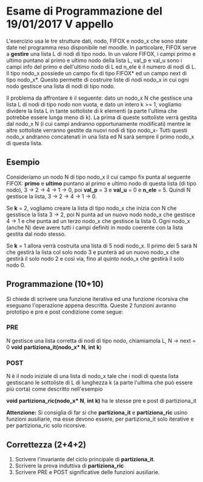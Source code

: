 # Esame di Programmazione del 19/01/2017 V appello

L'esercizio usa le tre strutture dati, nodo, FIFOX e nodo_x che sono state date nel programma reso
disponibile nel moodle. In particolare, FIFOX serve a **gestire** una lista L di nodi di tipo nodo.
In un valore FIFOX, i campi primo e ultimo puntano al primo e ultimo nodo della lista L, val_p e val_u
sono i campi info del primo e dell'ultimo nodo di L ed n_ele è il numero di nodi di L. Il tipo nodo_x 
possiede un campo fix di tipo FIFOX* ed un campo next di tipo nodo_x*. Questo permette di costruire liste 
di nodi nodo_x in cui ogni nodo gestisce una lista di nodi di tipo nodo.

Il problema da affrontare è il seguente: dato un nodo_x N che gestisce una lista L di nodi di tipo nodo non
vuota, e dato un intero k >= 1, vogliamo dividere la lista L in tante sottoliste di k elementi (a parte l'ultima
che potrebbe essere lunga meno di k). La prima di queste sottoliste verrà gestita dal nodo_x N (i cui campi andranno
opportunamente modificati) mentre le altre sottoliste verranno gestite da nuovi nodi di tipo nodo_x- Tutti questi nodo_x
andranno concatenati in una lista ed N sarà sempre il primo nodo_x di questa lista.

## Esempio
Consideriamo un nodo N di tipo nodo_x il cui campo fix punta al seguente FIFOX: __primo__ e __ultimo__ puntano al primo
e ultimo nodo di questa lista (di tipo nodo), 3 -> 2 -> 4 -> 1 -> 0, poi __val_p__ = 3 e __val_u__ = 0 e __n_ele__ = 5.
Quindi N gestisce la lista, 3 -> 2 -> 4 -> 1 -> 0.

Se __k__ = 2, vogliamo creare la lista di tipo nodo_x che inizia con N che gesstisce la lista 3 -> 2, poi N punta ad un nuovo
nodo nodo_x che gestisce 4 -> 1 e che punta ad un terzo nodo_x che gestisce la lista 0. 
Ogni nodo_x (anche N) deve avere tutti i campi definiti in modo coerente con la lista gestita dal nodo stesso.

Se __k__ = 1 allora verrà costruita una lista di 5 nodi nodo_x. Il primo dei 5 sarà N che gestirà la lista col solo nodo 3 e 
punterà ad un nuovo nodo_x che gestirà il solo nodo 2 e così via, fino al quinto nodo_x che gestirà il solo nodo 0.

## Programmazione (10+10)
Si chiede di scrivere una funzione iterativa ed una funzione ricorsiva che eseguano l'operazione appena descritta. Queste 2 
funzioni avranno prototipo e pre e post condizione come segue:

### PRE 
N gestisce una lista corretta di nodi di tipo nodo, chiamiamola L, N -> next = 0
__void__ __partiziona_it(nodo_x*__ __N__, __int__ __k__)

### POST 
N è il nodo iniziale di una lista di nodo_x tale che i nodi di questa lista gestiscano le sottoliste di L di lunghezza k (a parte
l'ultima che può essere più corta) come descritto nell'esempio

__void__ __partiziona_ric(nodo_x*__ __N__, __int__ __k)__ ha le stesse pre e post di partiziona_it

**Attenzione:** Si consiglia di far si che __partiziona_it__ e __partiziona_ric__ usino funzioni ausiliarie, ma esse devono essere,
per partiziona_it solo iterative e per partiziona_ric solo ricorsive.

## Correttezza (2+4+2)
1. Scrivere l'invariante del ciclo principale di __partiziona_it__.
2. Scrivere la prova induttiva di __partiziona_ric__
3. Scrivere PRE e POST significative delle funzioni ausiliarie.
